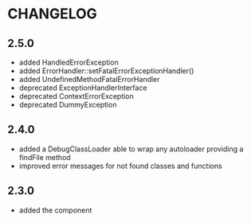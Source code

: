 CHANGELOG
=========

2.5.0
-----

* added HandledErrorException
* added ErrorHandler::setFatalErrorExceptionHandler()
* added UndefinedMethodFatalErrorHandler
* deprecated ExceptionHandlerInterface
* deprecated ContextErrorException
* deprecated DummyException

2.4.0
-----

 * added a DebugClassLoader able to wrap any autoloader providing a findFile method
 * improved error messages for not found classes and functions

2.3.0
-----

 * added the component

